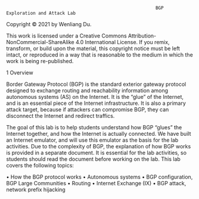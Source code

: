                                                             BGP Exploration and Attack Lab
                                                            
Copyright © 2021 by Wenliang Du.

This work is licensed under a Creative Commons Attribution-NonCommercial-ShareAlike 4.0 International License. If you remix, transform, or build upon the material, this copyright notice must be left intact, or reproduced in a way that is reasonable to the medium in which the work is being re-published.

1 Overview

Border Gateway Protocol (BGP) is the standard exterior gateway protocol designed to exchange routing and
reachability information among autonomous systems (AS) on the Internet. It is the “glue” of the Internet,
and is an essential piece of the Internet infrastructure. It is also a primary attack target, because if attackers
can compromise BGP, they can disconnect the Internet and redirect traffics.

The goal of this lab is to help students understand how BGP “glues” the Internet together, and how the
Internet is actually connected. We have built an Internet emulator, and will use this emulator as the basis
for the lab activities. Due to the complexity of BGP, the explanation of how BGP works is provided in a
separate document. It is essential for the lab activities, so students should read the document before working
on the lab. This lab covers the following topics:

• How the BGP protocol works
• Autonomous systems
• BGP configuration, BGP Large Communities
• Routing
• Internet Exchange (IX)
• BGP attack, network prefix hijacking
